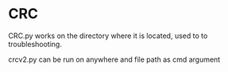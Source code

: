 # CRC

CRC.py works on the directory where it is located, used to to troubleshooting.

crcv2.py  can be run on anywhere and file path as cmd argument
